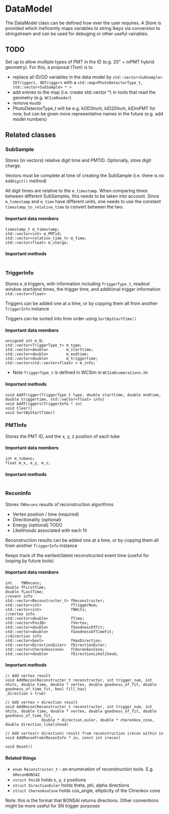 # DataModel

The DataModel class can be defined how ever the user requires. A Store is
provided which ineficently maps variables to string lkeys via conversion to
stringstream and can be used for debuging or other useful vairables.

## TODO

Set up to allow multiple types of PMT in the ID (e.g. 20" + mPMT hybrid geometry). For this, a proposal (Tom) is to
* replace all ID/OD variables in the data model by `std::vector<SubSample> IDTriggers, ODTriggers` with a `std::map<PhotoDetectorType_t, std::vector<SubSample> * >`
* add entries to the map (i.e. create std::vector<SubSample> *) in tools that read the geometry (e.g. `WCSimReader`)
* remove `HasOD`
* PhotoDetectorType_t will be e.g. kOD3Inch, kID20Inch, kIDmPMT for now, but can be given more representative names in the future (e.g. add model numbers)

## Related classes

### SubSample

Stores (in vectors) relative digit time and PMTID. Optionally, store digit charge.

Vectors must be complete at time of creating the SubSample (i.e. there is no `AddDigit()` method)

All digit times are relative to the `m_timestamp`. When comparing times between
different SubSamples, this needs to be taken into account. Since `m_timestamp`
and `m_time` have different units, one needs to use the constant
`timestamp_to_relative_time` to convert between the two.

#### Important data members
```
timestamp_t m_timestamp;
std::vector<int> m_PMTid;
std::vector<relative_time_t> m_time;
std::vector<float> m_charge;
```

#### Important methods

```
```

### TriggerInfo

Stores `m_N` triggers, with information including `TriggerType_t`, readout window start/end times, the trigger time, and additional trigger information `std::vector<float>`

Triggers can be added one at a time, or by copying them all from another `TriggerInfo` instance

Triggers can be sorted into time order using `SortByStartTime()`

#### Important data members
```
unsigned int m_N;
std::vector<TriggerType_t> m_type;
std::vector<double>        m_starttime;
std::vector<double>        m_endtime;
std::vector<double>        m_triggertime;
std::vector<std::vector<float> > m_info;
```
* Note `TriggerType_t` is defined in WCSim in `WCSimEnumerations.hh`

#### Important methods

```
void AddTrigger(TriggerType_t type, double starttime, double endtime, double triggertime, std::vector<float> info)
void AddTriggers(TriggerInfo * in)
void Clear()
void SortByStartTime()
```

### PMTInfo

Stores the PMT ID, and the x, y, z position of each tube

#### Important data members
```
int m_tubeno;
float m_x, m_y, m_z;
```

#### Important methods

```
```

### ReconInfo

Stores `fNRecons` results of reconstruction algorithms
* Vertex position / time (required)
* Directionality (optional)
* Energy (optional) TODO
* Likelihoods associated with each fit

Reconstruction results can be added one at a time, or by copying them all from another `TriggerInfo` instance

Keeps track of the earliest/latest reconstructed event time (useful for looping by future tools)

#### Important data members
```
int    fNRecons;
double fFirstTime;
double fLastTime;
//event info
std::vector<Reconstructer_t> fReconstructer;
std::vector<int>             fTriggerNum;
std::vector<int>             fNHits;
//vertex info
std::vector<double>          fTime;
std::vector<Pos3D>           fVertex;
std::vector<double>          fGoodnessOfFit;
std::vector<double>          fGoodnessOfTimeFit;
//direction info
std::vector<bool>            fHasDirection;
std::vector<DirectionEuler>  fDirectionEuler;
std::vector<CherenkovCone>   fCherenkovCone;
std::vector<double>          fDirectionLikelihood;
```

#### Important methods

```
// Add vertex result
void AddRecon(Reconstructer_t reconstructer, int trigger_num, int nhits, double time, double * vertex, double goodness_of_fit, double goodness_of_time_fit, bool fill_has\
_direction = true)

// Add vertex + direction result
void AddRecon(Reconstructer_t reconstructer, int trigger_num, int nhits, double time, double * vertex, double goodness_of_fit, double goodness_of_time_fit,
                double * direction_euler, double * cherenkov_cone, double direction_likelihood)

// Add vertex(+ direction) result from reconstruction irecon within in
void AddReconFrom(ReconInfo * in, const int irecon)

void Reset()
```

#### Related things

* `enum Reconstructer_t` - an enumeration of reconstruction tools. E.g. `kReconBONSAI`
* `struct Pos3D` holds x, y, z positions
* `struct DirectionEuler` holds theta, phi, alpha directions
* `struct CherenkovCone` holds cos_angle, ellipticity of the Chrenkov cone

Note: this is the format that BONSAI returns directions. Other conventions might be more useful for SN trigger purposes

